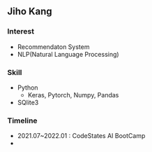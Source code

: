 ## Jiho Kang
### Interest
  - Recommendaton System
  - NLP(Natural Language Processing)

### Skill
  - Python
    - Keras, Pytorch, Numpy, Pandas
  - SQlite3

### Timeline
- 2021.07~2022.01 : CodeStates AI BootCamp 
- 
